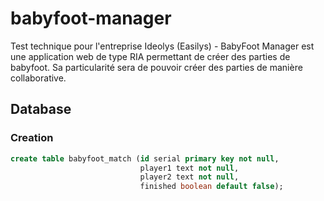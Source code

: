 # babyfoot-manager
Test technique pour l'entreprise Ideolys (Easilys) - BabyFoot Manager est une application web de type RIA permettant de créer des parties de babyfoot. Sa particularité sera de pouvoir créer des parties de manière collaborative.

## Database

### Creation

```sql
create table babyfoot_match (id serial primary key not null,
    						 player1 text not null, 
							 player2 text not null,
                             finished boolean default false);
```

